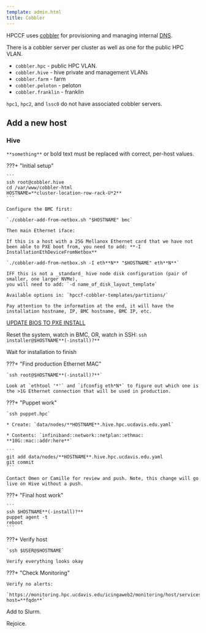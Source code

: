 ```yaml
---
template: admin.html
title: Cobbler
---
```


HPCCF uses [cobbler](https://cobbler.github.io/) for provisioning and managing internal [DNS](../dns).

There is a cobbler server per cluster as well as one for the public HPC VLAN.

- `cobbler.hpc` - public HPC VLAN.
- `cobbler.hive` - hive private and management VLANs
- `cobbler.farm` - farm
- `cobbler.peloton` - peloton
- `cobbler.franklin` - franklin

`hpc1`, `hpc2`, and `lssc0` do not have associated cobbler servers.

## Add a new host

### Hive

`**something**` or bold text must be replaced with correct, per-host values.

???+ "Initial setup"

    ```
    ssh root@cobbler.hive
    cd /var/www/cobbler-html
    HOSTNAME=**cluster-location-row-rack-U*2**
    ```

    Configure the BMC first:

    `./cobbler-add-from-netbox.sh "$HOSTNAME" bmc`

    Then main Ethernet iface:

    If this is a host with a 25G Mellanox Ethernet card that we have not
    been able to PXE boot from, you need to add: **-I InstallationEthDeviceFromNetbox**

    `./cobbler-add-from-netbox.sh -I eth**N** "$HOSTNAME" eth**N**`

    IFF this is not a _standard_ hive node disk configuration (pair of smaller, one larger NVMe),
    you will need to add: `-d name_of_disk_layout_template`

    Available options in: `hpccf-cobbler-templates/partitions/`

    Pay attention to the information at the end, it will have the installation hostname, IP, BMC hostname, BMC IP, etc.

[UPDATE BIOS TO PXE INSTALL](/admin/PXE/)

Reset the system, watch in BMC, OR, watch in SSH: `ssh installer@$HOSTNAME**(-install)?**`

Wait for installation to finish

???+ "Find production Ethernet MAC"

    `ssh root@$HOSTNAME**(-install)?**`

    Look at `ethtool '*'` and `ifconfig eth*N*` to figure out which one is the >1G Ethernet connection that will be used in production.

???+ "Puppet work"

    `ssh puppet.hpc`

    * Create: `data/nodes/**HOSTNAME**.hive.hpc.ucdavis.edu.yaml`

    * Contents: `infiniband::network::netplan::ethmac: **10G::mac::addr:here**`

    ```
    git add data/nodes/**HOSTNAME**.hive.hpc.ucdavis.edu.yaml
    git commit
    ```

    Contact Omen or Camille for review and push. Note, this change will go live on Hive without a push.

???+ "Final host work"

    ```
    ssh $HOSTNAME**(-install)?**
    puppet agent -t
    reboot
    ```

???+ Verify host

    `ssh $USER@$HOSTNAME`

    Verify everything looks okay

???+ "Check Monitoring"

    Verify no alerts:

    `https://monitoring.hpc.ucdavis.edu/icingaweb2/monitoring/host/services?host=**fqdn**`

Add to Slurm.

Rejoice.
